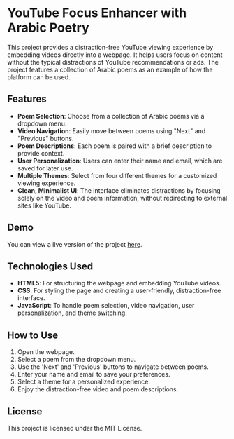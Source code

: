 # YouTube Focus Enhancer with Arabic Poetry

This project provides a distraction-free YouTube viewing experience by embedding videos directly into a webpage. It helps users focus on content without the typical distractions of YouTube recommendations or ads. The project features a collection of Arabic poems as an example of how the platform can be used.

## Features

- **Poem Selection**: Choose from a collection of Arabic poems via a dropdown menu.
- **Video Navigation**: Easily move between poems using "Next" and "Previous" buttons.
- **Poem Descriptions**: Each poem is paired with a brief description to provide context.
- **User Personalization**: Users can enter their name and email, which are saved for later use.
- **Multiple Themes**: Select from four different themes for a customized viewing experience.
- **Clean, Minimalist UI**: The interface eliminates distractions by focusing solely on the video and poem information, without redirecting to external sites like YouTube.

## Demo

You can view a live version of the project [here](https://malek-son19.github.io/Milestone1/).

## Technologies Used

- **HTML5**: For structuring the webpage and embedding YouTube videos.
- **CSS**: For styling the page and creating a user-friendly, distraction-free interface.
- **JavaScript**: To handle poem selection, video navigation, user personalization, and theme switching.

## How to Use

1. Open the webpage.
2. Select a poem from the dropdown menu.
3. Use the 'Next' and 'Previous' buttons to navigate between poems.
4. Enter your name and email to save your preferences.
5. Select a theme for a personalized experience.
6. Enjoy the distraction-free video and poem descriptions.

## License

This project is licensed under the MIT License.
